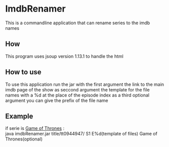 # ImdbRenamer
This is a commandline application that can rename series to the imdb names

## How
This program uses jsoup version 1.13.1 to handle the html

## How to use 
To use this application run the jar with the first argument the link to the main imdb page of the show as seccond argument the template for the file names with a %d at the place of the episode index as a third optional argument you can give the prefix of the file name

## Example
if serie is <a href="https://www.imdb.com/title/tt0944947/">Game of Thrones</a> :<br>
java imdbRenamer.jar title/tt0944947/ S1 E%d(template of files) Game of Thrones(optional)

